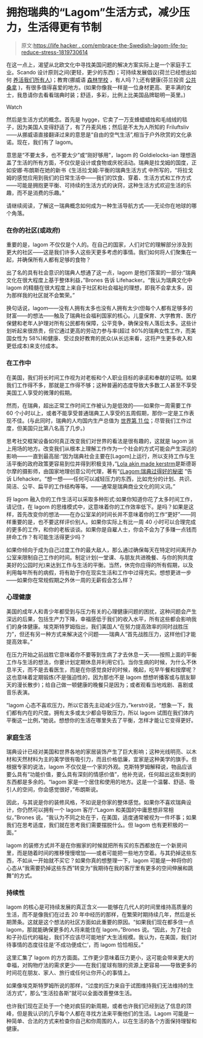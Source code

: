 # 拥抱瑞典的“Lagom”生活方式，减少压力，生活得更有节制

> 原文:[https://life hacker . com/embrace-the-Swedish-lagom-life-to-reduce-stress-1819730614](https://lifehacker.com/embrace-the-swedish-lagom-lifestyle-to-reduce-stress-1819730614)

在这一点上，渴望从北欧文化中寻找美国问题的解决方案实际上是一个家庭手工业。Scando 设计原则之间(更轻，更少的东西)；可持续发展倡议(荷兰已经想出如何 [养活我们所有人](https://www.nationalgeographic.com/magazine/2017/09/holland-agriculture-sustainable-farming/))；教育(挪威语 [森林学校](https://www.mnn.com/lifestyle/responsible-living/blogs/why-finlands-forest-schools-are-great-kids) ，有人吗？);还有健康(芬兰投资 [公共桑拿](https://www.youtube.com/watch?v=lTQHXT10d4Y) )，有很多值得喜爱的地方。(如果你像我一样是一位身材更高、更丰满的女士，我恳请你去看看瑞典时装；舒适，多彩，比例上比美国品牌聪明一英里。)

Watch

然后是生活方式的概念。首先是 hygge，它卖了一万支蜂蜡蜡烛和毛绒绒的毯子，因为美国人变得舒适了，有了丹麦风格；然后是不太为人所知的 Friluftsliv——从挪威语直接翻译过来的意思是“自由的空气生活”,相当于户外欣赏的文化承诺。现在，我们有了 lagom。

意思是“不要太多，也不要太少”或“刚好够用”，lagom 的 Goldielocks-ian 理想涵盖了生活的所有方面，不仅仅是设计或食物或庆祝活动。瑞典是拉戈姆的国度，正如安娜·布朗斯在她的新书《生活拉戈姆:平衡的瑞典生活方式 中所写的，“将拉戈姆的感觉应用到我们的日常生活中——我们的饮食、穿着、生活方式和工作方式——可能是拥抱更平衡、可持续的生活方式的诀窍，这种生活方式欢迎生活的乐趣，而不是消费的乐趣。”

请继续阅读，了解这一瑞典概念如何成为一种生活导航方式——无论你在地球的哪个角落。

### 在你的社区(或政府)

重要的是，lagom 不仅仅是个人的。在自己的国家，人们对它的理解部分涉及到更大的社区——这是我们许多人这些天更多考虑的事情。我们如何将人们聚集在一起，并确保所有人都有足够的食物？

出了名的具有社会意识的瑞典人想通了这一点，lagom 是他们答案的一部分:“瑞典文化在很大程度上基于整体利益，”Brones 告诉 Lifehacker。“我认为瑞典文化中 lagom 的精髓在很大程度上来自于社区和社会福祉的理想，即我不会拿太多，因为那样我的社区就不会繁荣。”

换句话说，lagom——没有人拥有太多也没有人拥有太少(但每个人都有足够多的财富——的想法——触及了瑞典社会福利国家的核心。儿童保育、大学教育、医疗保健和老年人护理对所有公民都有保障，公平竞争，确保没有人落后太多。这些计划听起来很昂贵，但它通过更高的劳动力参与率(超过 80%的瑞典女性工作，而美国女性为 58%)和健康、受过良好教育的民众(从长远来看，这将产生更多收入和更低成本)来支付成本。

### 在工作中

在美国，我们将长时间工作视为对老板和个人职业目标的承诺和奉献的证明。如果我们工作得不多，那就是工作得不够；这种普遍的态度导致大多数工人甚至不享受美国工人享受的微薄的假期。

然而，在瑞典，超出正常工作时间工作被认为是低效的——如果你一周需要工作 60 个小时以上，或者不能享受普通瑞典工人享受的五周假期，那你一定是工作表现不佳。(与此同时，瑞典的人均国内生产总值为 [世界第 11 位](http://statisticstimes.com/economy/projected-world-gdp-capita-ranking.php)；尽管我们工作过度，但美国只比第八名高了几步。)

思考社交框架设备如何真正改变我们对世界的看法是很有趣的，这就是 lagom 派上用场的地方。改变我们从根本上理解工作作为一个社会的方式可能会产生深远的影响——一直到最高层:“因为瑞典社会主要在[Lagom]上运行，所以支持工作与生活平衡的政府政策更容易到位并得到积极支持，”[Lola akin made kerstrm](https://www.lolaakinmade.com/)是斯德哥尔摩的摄影师，由国家地理创意公司代理，著有“[《Lagom:瑞典过得好的秘密](https://www.amazon.com/gp/offer-listing/147224933X?asc_campaign=InlineText&asc_refurl=https://lifehacker.com/embrace-the-swedish-lagom-lifestyle-to-reduce-stress-1819730614&asc_source=&tag=kinjalifehackerlink-20) ”告诉 Lifehacker。“想一想——任何可以减轻压力的东西，比如充分的计划、共识、简洁、公平、扁平的工作结构等等。——通常是瑞典商业文化的同义词。”

将 lagom 融入你的工作生活可以采取多种形式:如果你知道你花了太多时间工作，请记住，在 lagom 的思维模式中，这意味着你的工作效率低下。是吗？如果是这样，首先改变你的想法——在办公室呆的时间长并不意味着你的工作“更好”——同样重要的是，也不要这样评价别人。如果你实际上有比一周 40 小时可以合理完成的更多的工作，和你的老板谈谈。如果你是自雇人士，你会不会为了多赚一点钱而拼命工作？有可能生活得更少吗？

如果你倾向于成为自己过度工作的最大敌人，那么通过确保每天在特定时间离开办公室来限制自己工作的时间。制定计划(一堂课、与朋友共进晚餐、与你的狗共度美好的公园时光)来达到工作与生活的平衡。当然，休完你应得的所有假期，以及利用每年所有的病假，将有助于你在现实生活和工作中过得充实。想想更进一步——如果你在常规假期之外休一周的无薪假会怎么样？

### 心理健康

美国的成年人和青少年都受到与压力有关的心理健康问题的困扰，这种问题会产生深远的后果，包括生产力下降，幸福感低于我们的收入水平，所有这些都会影响我们的身体健康。埃克斯特罗姆指出，我们美国人“在努力提高效率的同时战胜压力”，但还有另一种方式来解决这个问题——瑞典人“首先战胜压力，这样他们才能提高效率。”

在压力开始之前战胜它意味着你不要等到生病了才去休息一天——按照上面的平衡工作与生活的想法，你要计划定期休息并利用它们。当你生病的时候，为什么不休息半天，而不是去看医生，而是在你感觉良好的时候，晚起，吃早午餐和按摩呢？这也意味着定期锻炼(不是强迫性的，因为那也不是 lagom 想想听播客或与朋友聊天的漫长散步)；给自己做一顿健康的晚餐只是因为；或者观看当地戏剧、喜剧或音乐表演。

“lagom 心态不喜欢压力，所以它首先主动减少压力，”kerströ说，“想象一下，我们都有内在的尺度。拥有太多或太少都会导致压力，所以 lagom 试图在我们体内平衡这一比例，”她说。想想你的生活在哪里失去了平衡，怎样才能让它变得更好。

### 家庭生活

瑞典设计已经对美国和世界各地的家居装饰产生了巨大影响；这种光线明亮、以木材和天然材料为主的美学很有吸引力，而且价格低廉，宜家是这种美学的旗手。但根据专家的说法，lagom 不仅仅是一个家的外观。克斯特罗姆解释说，物品应该要么具有“功能价值，要么具有深刻的情感价值”，他补充说，任何超出这些类别的东西都是多余的。“lagom 家是一个居住和使用的地方。这是一个温馨、舒适、吸引人的空间，你会感觉很好，”布朗斯说。

因此，与其说是你的装修风格，不如说是你家的整体感觉。如果你不喜欢瑞典设计，你仍然可以拥有一个 lagom 客厅:“Lagom 和美国的中庸思想非常相似，”Brones 说。“我认为不同之处在于，在美国，适度通常被视为一件坏事；如果我们在思考适度，我们就在思考我们需要摆脱什么。但 lagom 也有更积极的一面。”

lagom 的装修方式并不是在你搬家的时候就把所有买的东西都放在一个新房间里，而是随着时间的推移慢慢增加——或者可能把一些地方空着。与其扔掉这些东西，不如从一开始就不买它？如果你真的想整理一下，lagom 可能是一种将你的心态从“我需要扔掉这些东西”转变为“我期待在我的客厅里有更多的空间伸展和跳舞”的方式。

### 持续性

lagom 的核心是可持续发展的真正含义——能够在几代人的时间里维持高质量的生活，而不是像我们在过去 20 年中经历的那样，在繁荣时期持续几年，然后是长期萧条。这就是这个想法的社区方面如此重要的原因。“如果我们现在都多住一点 lagom，那就能确保更多的人将来能住在 lagom，”Brones 说。“因此，为了社会和子孙后代的福祉，我们不应该尽可能地扩大生活规模。我认为，在美国，我们对待事情的态度往往是‘不成功便成仁’，而 lagom 恰恰相反。”

这里汇集了 lagom 的方方面面。工作更少意味着压力更小，这可能会带来更大的幸福，对购物疗法的需求更少——在我们星球有限的资源上更容易——导致更多的时间花在朋友、家人、旅行或任何让你开心的事情上。

如果像埃克斯特罗姆所说的那样，“过度的压力来自于试图维持我们无法维持的生活方式”，那么“生活拉各斯”就可以全面改善整体生活。

也许我们现在正处于一个绝对疯狂的新周期，或者也许我们已经到达了信息的顶峰，但是我认识的几乎每个人都在寻找方法来平衡他们的生活。Lagom 可能是一种简单、合法的方式来检查你自己和你周围的人，以在生活的各个方面保持理智和健康。